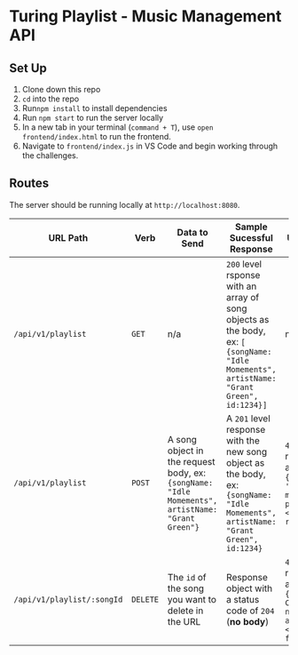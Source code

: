 # Turing Playlist - Music Management API 

## Set Up
1. Clone down this repo
1. `cd` into the repo 
1. Run`npm install` to install dependencies
1. Run `npm start` to run the server locally
1. In a new tab in your terminal (`command + T`), use `open frontend/index.html` to run the frontend.
2. Navigate to `frontend/index.js` in VS Code and begin working through the challenges.

## Routes
The server should be running locally at `http://localhost:8080`.

| URL Path | Verb | Data to Send | Sample Sucessful Response | Sample Unsuccessful Response |
|----------|------|--------------|---------------------------|------------------------------|
| `/api/v1/playlist` | `GET` | n/a | `200` level rsponse with an array of song objects as the body, ex: `[ {songName: "Idle Momements", artistName: "Grant Green", id:1234}]` | n/a |
|`/api/v1/playlist` | `POST` | A song object in the request body, ex: `{songName: "Idle Momements", artistName: "Grant Green"}`| A `201` level response with the new song object as the body, ex: `{songName: "Idle Momements", artistName: "Grant Green", id:1234}` | `4xx` level response with a body like: `{errorMessage: 'Cannot POST: missing property <property> on request'}`|
|`/api/v1/playlist/:songId` | `DELETE` | The `id` of the song you want to delete in the URL | Response object with a status code of `204` (**no body**)| `4xx` level resposne with a body like: `{errorMessage: Cannot DELETE: no song with an ID of <songId> found}`| 
